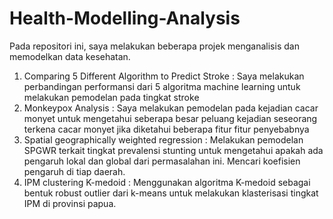 # Health-Modelling-Analysis
Pada repositori ini, saya melakukan beberapa projek menganalisis dan memodelkan data kesehatan.

1. Comparing 5 Different Algorithm to Predict Stroke : Saya melakukan perbandingan performansi dari 5 algoritma machine learning
                                                       untuk melakukan pemodelan pada tingkat stroke
2. Monkeypox Analysis :  Saya melakukan pemodelan pada kejadian cacar monyet untuk mengetahui seberapa besar peluang kejadian seseorang terkena cacar
                         monyet jika diketahui beberapa fitur fitur penyebabnya
3. Spatial geographically weighted regression : Melakukan pemodelan SPGWR terkait tingkat prevalensi stunting untuk mengetahui apakah ada pengaruh lokal dan global dari
                                                permasalahan ini. Mencari koefisien pengaruh di tiap daerah.
4. IPM clustering K-medoid : Menggunakan algoritma K-medoid sebagai bentuk robust outlier dari k-means untuk melakukan klasterisasi tingkat IPM di provinsi papua.  
